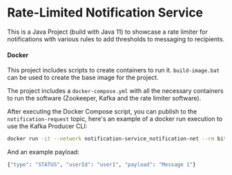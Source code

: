 # Rate-Limited Notification Service

This is a Java Project (build with Java 11) to showcase a rate limiter for notifications with various rules to add thresholds to messaging to recipients.

#### Docker

This project includes scripts to create containers to run it. `build-image.bat` can be used to create the base image for the project.

The project includes a `docker-compose.yml` with all the necessary containers to run the software (Zookeeper, Kafka and the rate limiter software).

After executing the Docker Compose script, you can publish to the `notification-request` topic, here's an example of a docker run execution to use the Kafka Producer CLI:

```sh
docker run -it --network notification-service_notification-net --rm bitnami/kafka:latest kafka-console-producer.sh --bootstrap-server kafka-server:9092 --topic notification-request
```

And an example payload:
```sh
{"type": "STATUS", "userId": "user1", "payload": "Message 1"}
```



